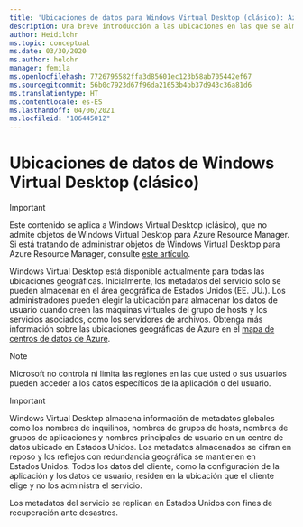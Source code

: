 ```yaml
---
title: 'Ubicaciones de datos para Windows Virtual Desktop (clásico): Azure'
description: Una breve introducción a las ubicaciones en las que se almacenan los datos y metadatos de Windows Virtual Desktop (clásico).
author: Heidilohr
ms.topic: conceptual
ms.date: 03/30/2020
ms.author: helohr
manager: femila
ms.openlocfilehash: 7726795582ffa3d85601ec123b58ab705442ef67
ms.sourcegitcommit: 56b0c7923d67f96da21653b4bb37d943c36a81d6
ms.translationtype: HT
ms.contentlocale: es-ES
ms.lasthandoff: 04/06/2021
ms.locfileid: "106445012"
---
```

# <a name="data-locations-for-windows-virtual-desktop-classic"></a>Ubicaciones de datos de Windows Virtual Desktop (clásico)

>[!IMPORTANT]
>Este contenido se aplica a Windows Virtual Desktop (clásico), que no admite objetos de Windows Virtual Desktop para Azure Resource Manager. Si está tratando de administrar objetos de Windows Virtual Desktop para Azure Resource Manager, consulte [este artículo](../data-locations.md).

Windows Virtual Desktop está disponible actualmente para todas las ubicaciones geográficas. Inicialmente, los metadatos del servicio solo se pueden almacenar en el área geográfica de Estados Unidos (EE. UU.). Los administradores pueden elegir la ubicación para almacenar los datos de usuario cuando creen las máquinas virtuales del grupo de hosts y los servicios asociados, como los servidores de archivos. Obtenga más información sobre las ubicaciones geográficas de Azure en el [mapa de centros de datos de Azure](https://azuredatacentermap.azurewebsites.net/).

>[!NOTE]
>Microsoft no controla ni limita las regiones en las que usted o sus usuarios pueden acceder a los datos específicos de la aplicación o del usuario.

>[!IMPORTANT]
>Windows Virtual Desktop almacena información de metadatos globales como los nombres de inquilinos, nombres de grupos de hosts, nombres de grupos de aplicaciones y nombres principales de usuario en un centro de datos ubicado en Estados Unidos. Los metadatos almacenados se cifran en reposo y los reflejos con redundancia geográfica se mantienen en Estados Unidos. Todos los datos del cliente, como la configuración de la aplicación y los datos de usuario, residen en la ubicación que el cliente elige y no los administra el servicio.

Los metadatos del servicio se replican en Estados Unidos con fines de recuperación ante desastres.